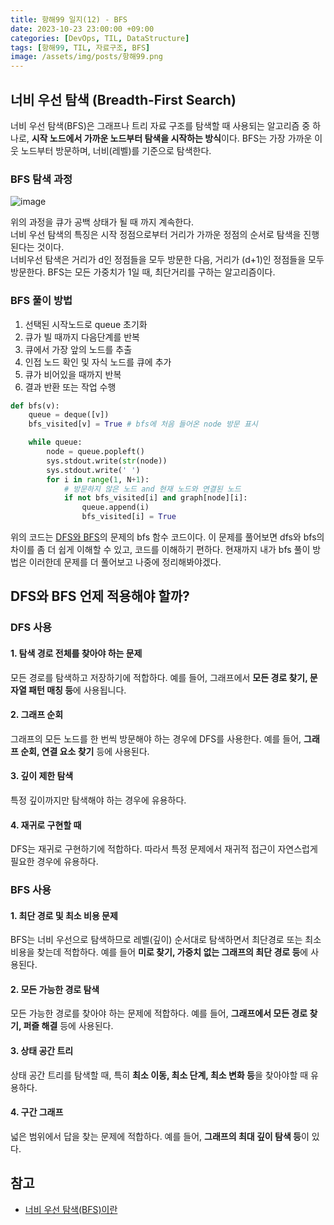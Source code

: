 ```yaml
---
title: 항해99 일지(12) - BFS
date: 2023-10-23 23:00:00 +09:00
categories: [DevOps, TIL, DataStructure]
tags: [항해99, TIL, 자료구조, BFS]
image: /assets/img/posts/항해99.png
---
```


## 너비 우선 탐색 (Breadth-First Search)
너비 우선 탐색(BFS)은 그래프나 트리 자료 구조를 탐색할 때 사용되는 알고리즘 중 하나로, **시작 노드에서 가까운 노드부터 탐색을 시작하는 방식**이다. BFS는 가장 가까운 이웃 노드부터 방문하며, 너비(레벨)를 기준으로 탐색한다.

### BFS 탐색 과정
![image](https://github.com/honge7694/honge7694.github.io/assets/76715487/6f6a12ee-e24a-489d-b0c6-9ed9edb8730a)

위의 과정을 큐가 공백 상태가 될 때 까지 계속한다.    
너비 우선 탐색의 특징은 시작 정점으로부터 거리가 가까운 정점의 순서로 탐색을 진행된다는 것이다.     
너비우선 탐색은 거리가 d인 정점들을 모두 방문한 다음, 거리가 (d+1)인 정점들을 모두 방문한다.
BFS는 모든 가중치가 1일 때, 최단거리를 구하는 알고리즘이다.

### BFS 풀이 방법

1. 선택된 시작노드로 queue 초기화
2. 큐가 빌 때까지 다음단계를 반복
3. 큐에서 가장 앞의 노드를 추출
4. 인접 노드 확인 및 자식 노드를 큐에 추가
5. 큐가 비어있을 때까지 반복
6. 결과 반환 또는 작업 수행

```python
def bfs(v):
    queue = deque([v])
    bfs_visited[v] = True # bfs에 처음 들어온 node 방문 표시

    while queue:
        node = queue.popleft()
        sys.stdout.write(str(node))
        sys.stdout.write(' ')
        for i in range(1, N+1):
            # 방문하지 않은 노드 and 현재 노드와 연결된 노드
            if not bfs_visited[i] and graph[node][i]:
                queue.append(i)
                bfs_visited[i] = True
```
위의 코드는 [DFS와 BFS](https://www.acmicpc.net/problem/1260)의 문제의 bfs 함수 코드이다. 이 문제를 풀어보면 dfs와 bfs의 차이를 좀 더 쉽게 이해할 수 있고, 코드를 이해하기 편하다.
현재까지 내가 bfs 풀이 방법은 이러한데 문제를 더 풀어보고 나중에 정리해봐야겠다.


## DFS와 BFS 언제 적용해야 할까?

### DFS 사용

#### 1. 탐색 경로 전체를 찾아야 하는 문제
모든 경로를 탐색하고 저장하기에 적합하다. 예를 들어, 그래프에서 **모든 경로 찾기, 문자열 패턴 매칭 등**에 사용됩니다.
#### 2. 그래프 순회
그래프의 모든 노드를 한 번씩 방문해야 하는 경우에 DFS를 사용한다. 예를 들어, **그래프 순회, 연결 요소 찾기** 등에 사용된다.
#### 3. 깊이 제한 탐색
특정 깊이까지만 탐색해야 하는 경우에 유용하다.
#### 4. 재귀로 구현할 때
DFS는 재귀로 구현하기에 적합하다. 따라서 특정 문제에서 재귀적 접근이 자연스럽게 필요한 경우에 유용하다.

### BFS 사용

#### 1. 최단 경로 및 최소 비용 문제
BFS는 너비 우선으로 탐색하므로 레벨(깊이) 순서대로 탐색하면서 최단경로 또는 최소 비용을 찾는데 적합하다. 예를 들어 **미로 찾기, 가중치 없는 그래프의 최단 경로 등**에 사용된다.
#### 2. 모든 가능한 경로 탐색
모든 가능한 경로를 찾아야 하는 문제에 적합하다. 예를 들어, **그래프에서 모든 경로 찾기, 퍼즐 해결** 등에 사용된다.
#### 3. 상태 공간 트리
상태 공간 트리를 탐색할 때, 특히 **최소 이동, 최소 단계, 최소 변화 등**을 찾아야할 때 유용하다.
#### 4. 구간 그래프
넓은 범위에서 답을 찾는 문제에 적합하다. 예를 들어, **그래프의 최대 깊이 탐색 등**이 있다.


## 참고
+ [너비 우선 탐색(BFS)이란](https://gmlwjd9405.github.io/2018/08/15/algorithm-bfs.html)

